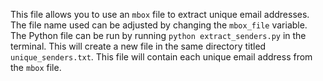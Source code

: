 This file allows you to use an `mbox` file to extract unique email addresses. The file name used can be adjusted by changing the `mbox_file` variable. The Python file can be run by running `python extract_senders.py` in the terminal. This will create a new file in the same directory titled `unique_senders.txt`. This file will contain each unique email address from the `mbox` file.
